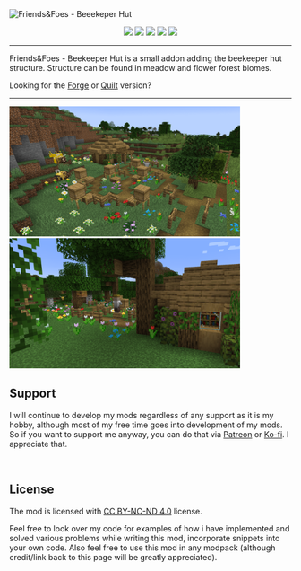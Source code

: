 <img title="Friends&amp;Foes - Beeekeper Hut" src="https://raw.githubusercontent.com/Faboslav/friends-and-foes/master/.github/assets/images/title.jpg" alt="Friends&amp;Foes - Beeekeper Hut">

<p></p>
<p style="text-align: center;">
	<a style="text-decoration: none;" href="https://ko-fi.com/faboslav">
		<img src="https://img.shields.io/static/v1?label=&amp;message=Ko-fi&amp;color=ff5f5f&amp;labelColor=111214&amp;logoColor=white&amp;style=for-the-badge&amp;logo=ko-fi" height="28" />
	</a>
	<a style="text-decoration: none;" href="https://www.patreon.com/Faboslav">
		<img src="https://img.shields.io/endpoint.svg?url=https://shieldsio-patreon.vercel.app/api/?username=Faboslav&amp;type=patrons?color=c9d1d9&amp;label=&amp;labelColor=111214&amp;logoColor=white&amp;style=for-the-badge" height="28" />
	</a>
	<a style="text-decoration: none;" href="https://discord.gg/QGwFvvMQCn">
		<img src="https://img.shields.io/discord/924964658169913404?color=5865F2&amp;label=&amp;labelColor=111214&amp;logoColor=white&amp;style=for-the-badge&amp;logo=discord" height="28" />
	</a>
	<a style="text-decoration: none;" href="https://modrinth.com/mod/fabric-api">
		<img src="https://img.shields.io/static/v1?label=&amp;message=Requires Fabric API&amp;color=c9d1d9&amp;labelColor=111214&amp;logoColor=white&amp;style=for-the-badge&amp;logo=curseforge" height="28" />
	</a>
	<a style="text-decoration: none;" href="https://modrinth.com/mod/friends-and-foes">
		<img src="https://img.shields.io/static/v1?label=&amp;message=Requires Friends%26Foes&amp;color=c9d1d9&amp;labelColor=111214&amp;logoColor=white&amp;style=for-the-badge&amp;logo=curseforge" height="28" />
	</a>
</p>

<hr>

<p>
	<span style="font-size: 14px;">Friends&Foes - Beekeeper Hut is a small addon adding the beekeeper hut structure. Structure can be found in meadow and flower forest biomes.</span>
</p>
<p>
	<span style="font-size: 14px;">Looking for the <a style="font-size: 14px;" href="https://modrinth.com/mod/friends-and-foes-beekeeper-hut-forge">Forge</a> or <a style="font-size: 14px;" href="https://modrinth.com/mod/friends-and-foes-beekeeper-hut-quilt">Quilt</a> version?</span>
</p>

<hr>

<p>
	<img src="https://raw.githubusercontent.com/Faboslav/friends-and-foes-beekeeper-hut/master/.github/assets/images/beekeeper_hut1.png" width="412" height="232" />
	<span>&emsp;&emsp;</span>
	<img src="https://raw.githubusercontent.com/Faboslav/friends-and-foes-beekeeper-hut/master/.github/assets/images/beekeeper_hut2.png" width="412" height="232" />
</p>

<h2>Support</h2>

<p><span style="font-size: 14px;">I will continue to develop my mods regardless of any support as it is my hobby, although most of my free time goes into development of my mods. So if you want to support me anyway, you can do that via <a style="font-size: 14px;" href="https://www.patreon.com/Faboslav">Patreon</a> or <a style="font-size: 14px;" href="https://ko-fi.com/faboslav">Ko-fi</a>. I appreciate that.</span></p>

<br>

<h2>License</h2>

<p>
	<span style="font-size: 14px;">The mod is licensed with <a style="font-size: 14px;" href="https://raw.githubusercontent.com/Faboslav/friends-and-foes/master/LICENSE.txt">CC BY-NC-ND 4.0</a> license.</span>
</p>
<p>
	<span style="font-size: 14px;">Feel free to look over my code for examples of how i have implemented and solved various problems while writing this mod, incorporate snippets into your own code.&nbsp;Also feel free to use this mod in any modpack (although credit/link back to this page will be greatly appreciated).</span>
</p>